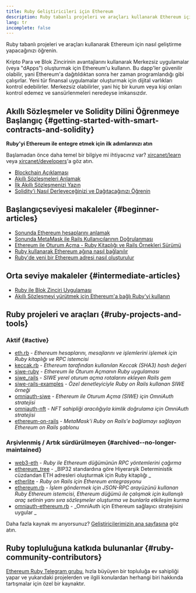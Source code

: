 ```yaml
---
title: Ruby Geliştiricileri için Ethereum
description: Ruby tabanlı projeleri ve araçları kullanarak Ethereum için nasıl geliştirme yapacağınızı öğrenin.
lang: tr
incomplete: false
---
```


<div class="featured">Ruby tabanlı projeleri ve araçları kullanarak Ethereum için nasıl geliştirme yapacağınızı öğrenin.</div>

Kripto Para ve Blok Zincirinin avantajlarını kullanarak Merkezsiz uygulamalar (veya "dApps") oluşturmak için Ethereum'u kullanın. Bu dapp'ler güvenilir olabilir, yani Ethereum'a dağıtıldıktan sonra her zaman programlandığı gibi çalışırlar. Yeni tür finansal uygulamalar oluşturmak için dijital varlıkları kontrol edebilirler. Merkezsiz olabilirler, yani hiç bir kurum veya kişi onları kontrol edemez ve sansürlenmeleri neredeyse imkansızdır.

## Akıllı Sözleşmeler ve Solidity Dilini Öğrenmeye Başlangıç {#getting-started-with-smart-contracts-and-solidity}

**Ruby'yi Ethereum ile entegre etmek için ilk adımlarınızı atın**

Başlamadan önce daha temel bir bilgiye mi ihtiyacınız var? [xircanet/learn](/learn/) veya [xircanet/developers](/developers/)'a göz atın.

- [Blockchain Açıklaması](https://kauri.io/article/d55684513211466da7f8cc03987607d5/blockchain-explained)
- [Akıllı Sözleşmeleri Anlamak](https://kauri.io/article/e4f66c6079e74a4a9b532148d3158188/ethereum-101-part-5-the-smart-contract)
- [İlk Akıllı Sözleşmenizi Yazın](https://kauri.io/article/124b7db1d0cf4f47b414f8b13c9d66e2/remix-ide-your-first-smart-contract)
- [Solidity'i Nasıl Derleyeceğinizi ve Dağıtacağınızı Öğrenin](https://kauri.io/article/973c5f54c4434bb1b0160cff8c695369/understanding-smart-contract-compilation-and-deployment)

## Başlangıç ​​seviyesi makaleler {#beginner-articles}

- [Sonunda Ethereum hesaplarını anlamak](https://dev.to/q9/finally-understanding-ethereum-accounts-1kpe)
- [Sonunda MetaMask ile Rails Kullanıcılarının Doğrulanması](https://dev.to/q9/finally-authenticating-rails-users-with-metamask-3fj)
- [Ethereum ile Oturum Açma - Ruby Kitaplığı ve Rails Örnekleri Sürümü](https://blog.spruceid.com/sign-in-with-ethereum-ruby-library-release-and-rails-examples/)
- [Ruby kullanarak Ethereum ağına nasıl bağlanılır](https://www.quicknode.com/guides/web3-sdks/how-to-connect-to-the-ethereum-network-using-ruby)
- [Ruby'de yeni bir Ethereum adresi nasıl oluşturulur](https://www.quicknode.com/guides/web3-sdks/how-to-generate-a-new-ethereum-address-in-ruby)

## Orta seviye makaleler {#intermediate-articles}

- [Ruby ile Blok Zinciri Uygulaması](https://www.nopio.com/blog/blockchain-app-ruby/)
- [Akıllı Sözleşmeyi yürütmek için Ethereum'a bağlı Ruby'yi kullanın](https://titanwolf.org/Network/Articles/Article?AID=87285822-9b25-49d5-ba2a-7ad95fff7ef9)

## Ruby projeleri ve araçları {#ruby-projects-and-tools}

### Aktif {#active}

- [eth.rb](https://github.com/q9f/eth.rb) - _Ethereum hesaplarını, mesajlarını ve işlemlerini işlemek için Ruby kitaplığı ve RPC istemcisi_
- [keccak.rb](https://github.com/q9f/keccak.rb) - _Ethereum tarafından kullanılan Keccak (SHA3) hash değeri_
- [siwe-ruby](https://github.com/spruceid/siwe-ruby) - _Ethereum ile Oturum Açmanın Ruby uygulaması_
- [siwe_rails](https://github.com/spruceid/siwe_rails) - _SIWE yerel oturum açma rotalarını ekleyen Rails gem_
- [siwe-rails-examples](https://github.com/spruceid/siwe-rails-examples) - _Özel denetleyiciyle Ruby on Rails kullanan SIWE örneği_
- [omniauth-siwe](https://github.com/spruceid/omniauth-siwe) - _Ethereum ile Oturum Açma (SIWE) için OmniAuth stratejisi_
- [omniauth-nft](https://github.com/valthon/omniauth-nft) - _NFT sahipliği aracılığıyla kimlik doğrulama için OmniAuth stratejisi_
- [ethereum-on-rails](https://github.com/q9f/ethereum-on-rails) - _MetaMask'i Ruby on Rails'e bağlamayı sağlayan Ethereum on Rails şablonu_

### Arşivlenmiş / Artık sürdürülmeyen {#archived--no-longer-maintained}

- [web3-eth](https://github.com/spikewilliams/vtada-ethereum) - _Ruby ile Ethereum düğümünün RPC yöntemlerini çağırma_
- [ethereum_tree](https://github.com/longhoangwkm/ethereum_tree) - _BIP32 standardına göre Hiyerarşik Deterministik cüzdandan ETH adresleri oluşturmak için Ruby kitaplığı _
- [etherlite](https://github.com/budacom/etherlite) - _Ruby on Rails için Ethereum entegrasyonu_
- [ethereum.rb](https://github.com/EthWorks/ethereum.rb) - _İşlem göndermek için JSON-RPC arayüzünü kullanan Ruby Ethereum istemcisi, Ethereum düğümü ile çalışmak için kullanışlı araç setinin yanı sıra sözleşmeler oluşturma ve bunlarla etkileşim kurma_
- [omniauth-ethereum.rb](https://github.com/q9f/omniauth-ethereum.rb) - _OmniAuth için Ethereum sağlayıcı stratejisini uygular _

Daha fazla kaynak mı arıyorsunuz? [Geliştiricilerimizin ana sayfasına](/developers/) göz atın.

## Ruby topluluğuna katkıda bulunanlar {#ruby-community-contributors}

[Ethereum Ruby Telegram grubu](https://t.me/ruby_eth), hızla büyüyen bir topluluğa ev sahipliği yapar ve yukarıdaki projelerden ve ilgili konulardan herhangi biri hakkında tartışmalar için özel bir kaynaktır.
